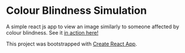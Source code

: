 # Colour Blindness Simulation

A simple react js app to view an image similarly to someone affected by colour blindness. See it [in action here!](https://dsolymosi.github.io/transfer-windows/)


This project was bootstrapped with [Create React App](https://github.com/facebook/create-react-app).
